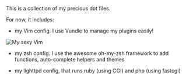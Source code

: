 This is a collection of my precious dot files.

For now, it includes:
- my Vim config. I use Vundle to manage my plugins easily!

![My sexy Vim](http://imageshack.us/a/img441/5210/vimb.png)

- my zsh config. I use the awesome oh-my-zsh framework to add functions, auto-complete helpers and themes

- my lighttpd config, that runs ruby (using CGI) and php (using fastcgi)
